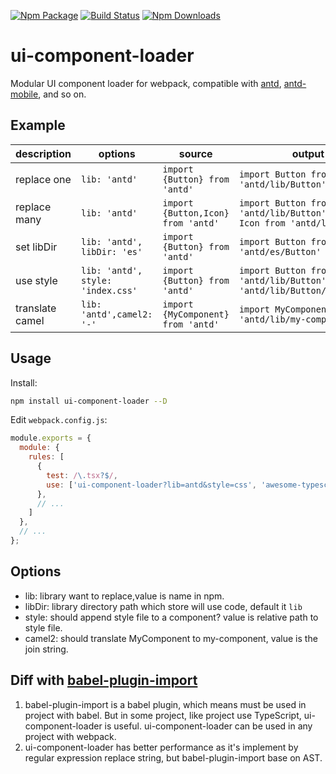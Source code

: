 [![Npm Package](https://img.shields.io/npm/v/ui-component-loader.svg?style=flat-square)](https://www.npmjs.com/package/ui-component-loader)
[![Build Status](https://img.shields.io/travis/gwuhaolin/ui-component-loader.svg?style=flat-square)](https://travis-ci.org/gwuhaolin/ui-component-loader)
[![Npm Downloads](http://img.shields.io/npm/dm/ui-component-loader.svg?style=flat-square)](https://www.npmjs.com/package/ui-component-loader)

# ui-component-loader
Modular UI component loader for webpack, compatible with [antd](https://github.com/ant-design/ant-design), [antd-mobile](https://github.com/ant-design/ant-design-mobile), and so on.

## Example

| description | options | source | output |
| --- | --- | --- | --- |
| replace one | `lib: 'antd'` | `import {Button} from 'antd'` | `import Button from 'antd/lib/Button'` |
| replace many | `lib: 'antd'` | `import {Button,Icon} from 'antd'` | `import Button from 'antd/lib/Button' import Icon from 'antd/lib/Icon'` |
| set libDir | `lib: 'antd', libDir: 'es'` | `import {Button} from 'antd'` | `import Button from 'antd/es/Button'` |
| use style | `lib: 'antd', style: 'index.css'` | `import {Button} from 'antd'` | `import Button from 'antd/lib/Button' import 'antd/lib/Button/index.css'` |
| translate camel | `lib: 'antd',camel2: '-'` | `import {MyComponent} from 'antd'` | `import MyComponent from 'antd/lib/my-component'` |

  
## Usage
Install:
```bash
npm install ui-component-loader --D
```

Edit `webpack.config.js`:
```js
module.exports = {
  module: {
    rules: [
      {
        test: /\.tsx?$/,
        use: ['ui-component-loader?lib=antd&style=css', 'awesome-typescript-loader']
      },
      // ...  
    ]
  },
  // ...  
};
```

## Options
- lib: library want to replace,value is name in npm.
- libDir: library directory path which store will use code, default it `lib`  
- style: should append style file to a component? value is relative path to style file.
- camel2: should translate MyComponent to my-component, value is the join string. 

## Diff with [babel-plugin-import](https://github.com/ant-design/babel-plugin-import)
1. babel-plugin-import is a babel plugin, which means must be used in project with babel.
But in some project, like project use TypeScript, ui-component-loader is useful.
ui-component-loader can be used in any project with webpack.
2. ui-component-loader has better performance as it's implement by regular expression replace string, but babel-plugin-import base on AST.
 